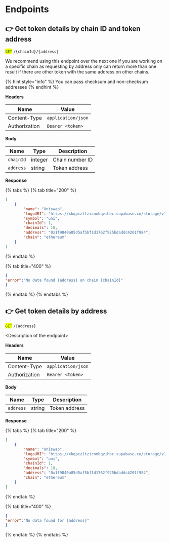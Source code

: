 # Endpoints

## 👉 Get token details by chain ID and token address

<mark style="color:green;">`GET`</mark> `/{chainId}/{address}`

We recommend using this endpoint over the next one if you are working on a specific chain as requesting by address only can return more than one result if there are other token with the same address on other chains.

{% hint style="info" %}
You can pass checksum and non-checksum addresses
{% endhint %}

**Headers**

| Name          | Value              |
| ------------- | ------------------ |
| Content-Type  | `application/json` |
| Authorization | `Bearer <token>`   |

**Body**

| Name      | Type    | Description     |
| --------- | ------- | --------------- |
| `chainId` | integer | Chain number ID |
| `address` | string  | Token address   |

**Response**

{% tabs %}
{% tab title="200" %}
```json
[
    {
        "name": "Uniswap",
        "logoURI": "https://xkqpczltzicnmbqvihbc.supabase.co/storage/v1/object/public/logos/uni_7687.png",
        "symbol": "uni",
        "chainId": 1,
        "decimals": 18,
        "address": "0x1f9840a85d5af5bf1d1762f925bdaddc4201f984",
        "chain": "ethereum"
    }
]
```
{% endtab %}

{% tab title="400" %}
```json
{
"error":"No data found {address} on chain {chainId}"
}
```
{% endtab %}
{% endtabs %}

## 👉 Get token details by address

<mark style="color:green;">`GET`</mark> `/{address}`

\<Description of the endpoint>

**Headers**

| Name          | Value              |
| ------------- | ------------------ |
| Content-Type  | `application/json` |
| Authorization | `Bearer <token>`   |

**Body**

| Name      | Type   | Description   |
| --------- | ------ | ------------- |
| `address` | string | Token address |

**Response**

{% tabs %}
{% tab title="200" %}
```json
[
    {
        "name": "Uniswap",
        "logoURI": "https://xkqpczltzicnmbqvihbc.supabase.co/storage/v1/object/public/logos/uni_7687.png",
        "symbol": "uni",
        "chainId": 1,
        "decimals": 18,
        "address": "0x1f9840a85d5af5bf1d1762f925bdaddc4201f984",
        "chain": "ethereum"
    }
]
```
{% endtab %}

{% tab title="400" %}
```json
{
"error":"No data found for {address}"
}
```
{% endtab %}
{% endtabs %}
